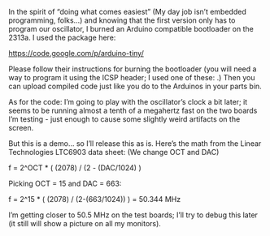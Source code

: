 In the spirit of “doing what comes easiest” (My day job isn’t embedded programming, folks…) and knowing that the first version only has to program our oscillator, I burned an Arduino compatible bootloader on the 2313a.  I used the package here:

https://code.google.com/p/arduino-tiny/

Please follow their instructions for burning the bootloader (you will need a way to program it using the ICSP header; I used one of these: .)  Then you can upload compiled code just like you do to the Arduinos in your parts bin.

As for the code: I’m going to play with the oscillator’s clock a bit later; it seems to be running almost a tenth of a megahertz fast on the two boards I’m testing - just enough to cause some slightly weird artifacts on the screen.

But this is a demo… so I’ll release this as is.  Here’s the math from the Linear Technologies LTC6903 data sheet: (We change OCT and DAC)

f = 2^OCT  * ( (2078)  /  (2 - (DAC/1024) )

Picking OCT = 15 and DAC = 663:

f = 2^15 * ( (2078) / (2-(663/1024)) ) = 50.344 MHz

I’m getting closer to 50.5 MHz on the test boards; I’ll try to debug this later (it still will show a picture on all my monitors).